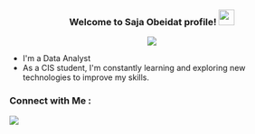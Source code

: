 


<h3 align="center">
  Welcome to Saja Obeidat profile!
  <img src="https://media.giphy.com/media/hvRJCLFzcasrR4ia7z/giphy.gif" width="28">
</h3>
<!-- Typing SVG by DenverCoder1 - https://github.com/DenverCoder1/readme-typing-svg -->
<p align="center">
  <a href="https://github.com/DenverCoder1/readme-typing-svg"><img src="https://readme-typing-svg.herokuapp.com/?lines=Always%20learning%20new%20things&font=Fira%20Code&center=true&width=440&height=45&color=f75c7e&vCenter=true&size=22"></a>
</p>

-  I'm a Data Analyst
-  As a CIS student, I'm constantly learning and exploring new technologies to improve my skills.


### Connect with Me :

<a href="https://linkedin.com/in/saja-obeidat-4484a0278" target="_blank"><img src="https://img.shields.io/badge/-Saja%20Obeidat-0077B5?style=for-the-badge&logo=Linkedin&logoColor=white"/></a>
